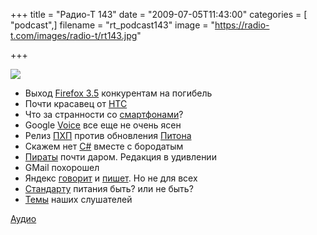 +++
title = "Радио-Т 143"
date = "2009-07-05T11:43:00"
categories = [ "podcast",]
filename = "rt_podcast143"
image = "https://radio-t.com/images/radio-t/rt143.jpg"

+++

![](https://radio-t.com/images/radio-t/rt143.jpg)

- Выход [Firefox 3.5](http://net.compulenta.ru/438081/) конкурентам на погибель
- Почти красавец от [HTC](http://www.engadget.com/2009/06/30/htc-hero-spotted-on-orange-uk-website/)
- Что за странности со [смартфонами](http://www.engadget.com/2009/07/01/best-buy-sponsored-survey-shows-that-americans-want-smartphones/)?
- Google [Voice](http://webplanet.ru/news/service/2009/06/30/voices.html) все еще не очень ясен
- Релиз [ПХП](http://www.opennet.ru/opennews/art.shtml?num=22392) против обновления [Питона](http://www.securitylab.ru/news/381963.php)
- Скажем нет [C#](http://www.securitylab.ru/news/381988.php) вместе с бородатым
- [Пираты](http://internetno.net/2009/06/30/pirate-bay-sold/) почти даром. Редакция в удивлении
- GMail похорошел
- Яндекс [говорит](http://webplanet.ru/news/service/2009/06/30/slovari.html) и [пишет](http://internetno.net/2009/07/02/punto-mac/). Но не для всех
- [Стандарту](http://www.crunchgear.com/2009/06/29/micro-usb-to-be-the-standard-phone-charging-port-of-europe/) питания быть? или не быть?
- [Темы](http://radio-t.com/temi_dlja_vipuskov/temy-dlya-143/) наших слушателей

[Аудио](https://archive.rucast.net/radio-t/media/rt_podcast143.mp3)
<audio src="https://archive.rucast.net/radio-t/media/rt_podcast143.mp3" preload="none"></audio>